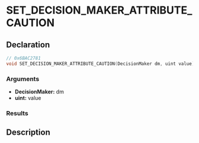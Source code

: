 # SET_DECISION_MAKER_ATTRIBUTE_CAUTION

## Declaration
```cpp
// 0x6BAC2781
void SET_DECISION_MAKER_ATTRIBUTE_CAUTION(DecisionMaker dm, uint value);
```

### Arguments
- **DecisionMaker:** dm
- **uint:** value

### Results

## Description
